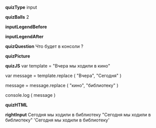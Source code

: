____quizType____
input

____quizBalls____
2

____inputLegendBefore____


____inputLegendAfter____


____quizQuestion____
Что будет в консоли ?

____quizPicture____


____quizJS____
var template = "Вчера мы ходили в кино"

var message = template.replace ( "Вчера", "Сегодня" )

message = message.replace ( "кино", "библиотеку" )

console.log ( message )



____quizHTML____


____rightInput____
Сегодня мы ходили в библиотеку
"Сегодня мы ходили в библиотеку"
'Сегодня мы ходили в библиотеку'
